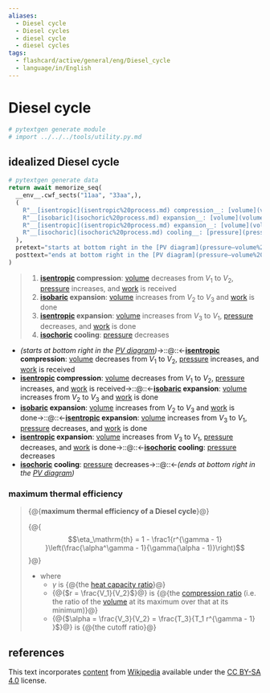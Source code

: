 ```yaml
---
aliases:
  - Diesel cycle
  - Diesel cycles
  - diesel cycle
  - diesel cycles
tags:
  - flashcard/active/general/eng/Diesel_cycle
  - language/in/English
---
```


# Diesel cycle

```Python
# pytextgen generate module
# import ../../../tools/utility.py.md
```

## idealized Diesel cycle

```Python
# pytextgen generate data
return await memorize_seq(
  __env__.cwf_sects("11aa", "33aa",),
  (
    R"__[isentropic](isentropic%20process.md) compression__: [volume](volume.md) decreases from $V_1$ to $V_2$, [pressure](pressure.md) increases, and [work](work%20(physics).md) is received",
    R"__[isobaric](isochoric%20process.md) expansion__: [volume](volume.md) increases from $V_2$ to $V_3$ and [work](work%20(physics).md) is done",
    R"__[isentropic](isentropic%20process.md) expansion__: [volume](volume.md) increases from $V_3$ to $V_1$, [pressure](pressure.md) decreases, and [work](work%20(physics).md) is done",
    R"__[isochoric](isochoric%20process.md) cooling__: [pressure](pressure.md) decreases",
  ),
  pretext="starts at bottom right in the [PV diagram](pressure–volume%20diagram.md)",
  posttext="ends at bottom right in the [PV diagram](pressure–volume%20diagram.md)",
)
```

<!--pytextgen generate section="11aa"--><!-- The following content is generated at 2023-12-19T20:25:01.123775+08:00. Any edits will be overridden! -->

> 1. __[isentropic](isentropic%20process.md) compression__: [volume](volume.md) decreases from $V_1$ to $V_2$, [pressure](pressure.md) increases, and [work](work%20(physics).md) is received
> 2. __[isobaric](isochoric%20process.md) expansion__: [volume](volume.md) increases from $V_2$ to $V_3$ and [work](work%20(physics).md) is done
> 3. __[isentropic](isentropic%20process.md) expansion__: [volume](volume.md) increases from $V_3$ to $V_1$, [pressure](pressure.md) decreases, and [work](work%20(physics).md) is done
> 4. __[isochoric](isochoric%20process.md) cooling__: [pressure](pressure.md) decreases

<!--/pytextgen-->

<!--pytextgen generate section="33aa"--><!-- The following content is generated at 2024-01-04T20:17:51.540996+08:00. Any edits will be overridden! -->

- _(starts at bottom right in the [PV diagram](pressure–volume%20diagram.md))_→::@::←__[isentropic](isentropic%20process.md) compression__: [volume](volume.md) decreases from $V_1$ to $V_2$, [pressure](pressure.md) increases, and [work](work%20(physics).md) is received <!--SR:!2027-02-20,786,308!2027-02-23,899,348-->
- __[isentropic](isentropic%20process.md) compression__: [volume](volume.md) decreases from $V_1$ to $V_2$, [pressure](pressure.md) increases, and [work](work%20(physics).md) is received→::@::←__[isobaric](isochoric%20process.md) expansion__: [volume](volume.md) increases from $V_2$ to $V_3$ and [work](work%20(physics).md) is done <!--SR:!2026-05-03,606,288!2027-10-16,919,288-->
- __[isobaric](isochoric%20process.md) expansion__: [volume](volume.md) increases from $V_2$ to $V_3$ and [work](work%20(physics).md) is done→::@::←__[isentropic](isentropic%20process.md) expansion__: [volume](volume.md) increases from $V_3$ to $V_1$, [pressure](pressure.md) decreases, and [work](work%20(physics).md) is done <!--SR:!2030-04-12,1714,328!2025-10-30,484,328-->
- __[isentropic](isentropic%20process.md) expansion__: [volume](volume.md) increases from $V_3$ to $V_1$, [pressure](pressure.md) decreases, and [work](work%20(physics).md) is done→::@::←__[isochoric](isochoric%20process.md) cooling__: [pressure](pressure.md) decreases <!--SR:!2026-03-18,583,328!2026-06-03,639,328-->
- __[isochoric](isochoric%20process.md) cooling__: [pressure](pressure.md) decreases→::@::←_(ends at bottom right in the [PV diagram](pressure–volume%20diagram.md))_ <!--SR:!2025-10-07,498,328!2028-07-13,1127,308-->

<!--/pytextgen-->

### maximum thermal efficiency

> {@{__maximum thermal efficiency of a Diesel cycle__}@}
>
> {@{$$\eta_\mathrm{th} = 1 - \frac1{r^{\gamma - 1} }\left(\frac{\alpha^\gamma - 1}{\gamma(\alpha - 1)}\right)$$}@}
>
> - where
>   - $\gamma$ is {@{the [heat capacity ratio](heat%20capacity%20ratio.md)}@}
>   - {@{$r = \frac{V_1}{V_2}$}@} is {@{the [compression ratio](compression%20ratio.md) \(i.e. the ratio of the [volume](volume.md) at its maximum over that at its minimum\)}@}
>   - {@{$\alpha = \frac{V_3}{V_2} = \frac{T_3}{T_1 r^{\gamma - 1} }$}@} is {@{the cutoff ratio}@} <!--SR:!2026-06-29,284,170!2025-11-25,76,210!2025-12-16,73,337!2025-11-24,54,317!2025-12-16,73,337!2025-11-09,39,297!2025-10-05,17,317-->

## references

This text incorporates [content](https://en.wikipedia.org/wiki/Diesel_cycle) from [Wikipedia](Wikipedia.md) available under the [CC BY-SA 4.0](https://creativecommons.org/licenses/by-sa/4.0/) license.
